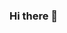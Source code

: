 ### Hi there 👋
<!--
> 🔭 I’m currently working on ...

- Django
    * REST APIs
    * Redis
    * PostgreSQL

 - Infrastructure
    * Kubernetes
    * Docker
    * Argo workflows
    * Helm

**PyAgni/PyAgni** is a ✨ _special_ ✨ repository because its `README.md` (this file) appears on your GitHub profile.

Here are some ideas to get you started:

- 🔭 I’m currently working on ...
- 🌱 I’m currently learning ...
- 👯 I’m looking to collaborate on ...
- 🤔 I’m looking for help with ...
- 💬 Ask me about ...
- 📫 How to reach me: ...
- 😄 Pronouns: ...
- ⚡ Fun fact: ...


<img align="left" height=180em src="https://github-readme-stats.vercel.app/api/top-langs/?username=pyagni&theme=vue&hide=css,tcl,html"></img>
-->
